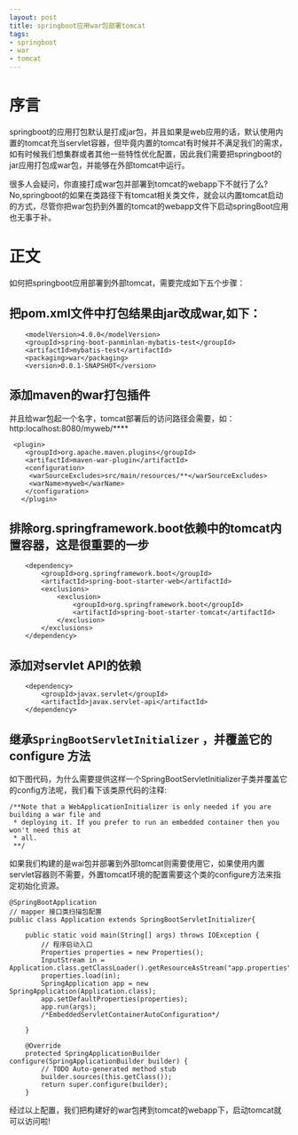 ```yaml
---
layout: post
title: springboot应用war包部署tomcat
tags:
- springboot
- war
- tomcat
---
```


# 序言
   springboot的应用打包默认是打成jar包，并且如果是web应用的话，默认使用内置的tomcat充当servlet容器，但毕竟内置的tomcat有时候并不满足我们的需求，如有时候我们想集群或者其他一些特性优化配置，因此我们需要把springboot的jar应用打包成war包，并能够在外部tomcat中运行。
   
   很多人会疑问，你直接打成war包并部署到tomcat的webapp下不就行了么?No,springboot的如果在类路径下有tomcat相关类文件，就会以内置tomcat启动的方式，尽管你把war包扔到外置的tomcat的webapp文件下启动springBoot应用也无事于补。
   
# 正文
如何把springboot应用部署到外部tomcat，需要完成如下五个步骤：
## 把pom.xml文件中打包结果由jar改成war,如下：
```
    <modelVersion>4.0.0</modelVersion>
    <groupId>spring-boot-panminlan-mybatis-test</groupId>
    <artifactId>mybatis-test</artifactId>
    <packaging>war</packaging>
    <version>0.0.1-SNAPSHOT</version>
```
## 添加maven的war打包插件
并且给war包起一个名字，tomcat部署后的访问路径会需要，如：http:localhost:8080/myweb/****
```
 <plugin>     
    <groupId>org.apache.maven.plugins</groupId>     
    <artifactId>maven-war-plugin</artifactId>     
    <configuration>     
     <warSourceExcludes>src/main/resources/**</warSourceExcludes>
     <warName>myweb</warName>     
    </configuration>     
   </plugin>     
```
## 排除org.springframework.boot依赖中的tomcat内置容器，这是很重要的一步
```
	<dependency>
		<groupId>org.springframework.boot</groupId>
		<artifactId>spring-boot-starter-web</artifactId>
		<exclusions>
			<exclusion>
				<groupId>org.springframework.boot</groupId>
				<artifactId>spring-boot-starter-tomcat</artifactId>
			</exclusion>
		</exclusions>
	</dependency>
```
## 添加对servlet API的依赖
```
    <dependency>
        <groupId>javax.servlet</groupId>
        <artifactId>javax.servlet-api</artifactId>
    </dependency>
```
## 继承`SpringBootServletInitializer` ，并覆盖它的 configure 方法
如下图代码，为什么需要提供这样一个SpringBootServletInitializer子类并覆盖它的config方法呢，我们看下该类原代码的注释:
```
/**Note that a WebApplicationInitializer is only needed if you are building a war file and
 * deploying it. If you prefer to run an embedded container then you won't need this at
 * all.
 **/
```
如果我们构建的是wai包并部署到外部tomcat则需要使用它，如果使用内置servlet容器则不需要，外置tomcat环境的配置需要这个类的configure方法来指定初始化资源。

```
@SpringBootApplication
// mapper 接口类扫描包配置
public class Application extends SpringBootServletInitializer{

    public static void main(String[] args) throws IOException {
        // 程序启动入口
        Properties properties = new Properties();
        InputStream in = Application.class.getClassLoader().getResourceAsStream("app.properties");
        properties.load(in);
        SpringApplication app = new SpringApplication(Application.class);
        app.setDefaultProperties(properties);
        app.run(args);
        /*EmbeddedServletContainerAutoConfiguration*/
      
    }
    
    @Override
    protected SpringApplicationBuilder configure(SpringApplicationBuilder builder) {
	    // TODO Auto-generated method stub
	    builder.sources(this.getClass());
	    return super.configure(builder);
    }
```

经过以上配置，我们把构建好的war包拷到tomcat的webapp下，启动tomcat就可以访问啦!
